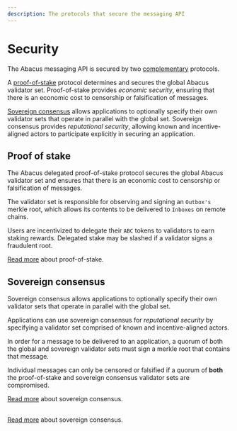 ```yaml
---
description: The protocols that secure the messaging API
---
```


# Security

The Abacus messaging API is secured by two [complementary](https://en.wikipedia.org/wiki/Swiss\_cheese\_model) protocols.

A [proof-of-stake](proof-of-stake.md) protocol determines and secures the global Abacus validator set. Proof-of-stake provides _economic security_, ensuring that there is an economic cost to censorship or falsification of messages.

[Sovereign consensus](sovereign-consensus.md) allows applications to optionally specify their own validator sets that operate in parallel with the global set. Sovereign consensus provides _reputational security_, allowing known and incentive-aligned actors to participate explicitly in securing an application.

## Proof of stake

The Abacus delegated proof-of-stake protocol secures the global Abacus validator set and ensures that there is an economic cost to censorship or falsification of messages.

The validator set is responsible for observing and signing an `Outbox's` merkle root, which allows its contents to be delivered to `Inboxes` on remote chains.

Users are incentivized to delegate their `ABC` tokens to validators to earn staking rewards. Delegated stake may be slashed if a validator signs a fraudulent root.

[Read more](proof-of-stake.md) about proof-of-stake.&#x20;

## Sovereign consensus

Sovereign consensus allows applications to optionally specify their own validator sets that operate in parallel with the global set.

Applications can use sovereign consensus for _reputational security_ by specifying a validator set comprised of known and incentive-aligned actors.

In order for a message to be delivered to an application, a quorum of both the global and sovereign validator sets must sign a merkle root that contains that message.

Individual messages can only be censored or falsified if a quorum of **both** the proof-of-stake and sovereign consensus validator sets are compromised.

[Read more](sovereign-consensus.md) about sovereign consensus.

##

[Read more](sovereign-consensus.md) about sovereign consensus.
